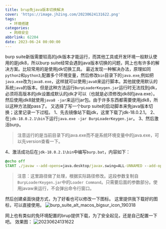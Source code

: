 ```yaml
---
title: brup免java版本切换解决
cover: 'https://image.jh2ing.com/20230624131622.png'
tags:
  - 环境搭建
categories:
  - 网络安全
abbrlink: 62204
date: 2023-06-24 00:00:00
---
```


burp suite新版需要较高的jdk版本才能运行，而其他工具或开发环境一般默认使用的是jdk8，所以burp suite经常会遇到java版本切换的问题，网上也有许多的解决方案。比较常用的是使用jdk切换工具。
最近发现一种解决办法，原理如同`python2`和`python3`,配置多个环境变量，然后修改`bin`目录下的`java.exe`,例如把`java.exe`改为`java8.exe`，这样就可以使用`java8`来运行脚本。其他就使用默认的系统`java`的版本。但是这种方法运行`BurpLoaderKeygen.jar`运行时无法找到jdk，必须将高版本的jdk设置成默认的jdk才可以（也就是必须修改jdk8的java.exe）。然后使用jdk8就使用`java8 -jar`来运行jar包。由于许多东西都需要使用jdk8，所以这种方法就pass了。
又选择了写一个burp suite的启动脚本来免java版本切换；这里记录一下过程。
1、先去镜像站下载jdk，这里下载了jdk-18.0.2.1。
2、在`jdk-18.0.2.1\bin`下运行`java.exe -jar BurpLoaderKeygen.jar`。
3、然后激活burp。
> 注意运行的是当前目录下的java.exe而不是系统环境变量中的java.exe，可以先version查看一下。

4、激活成功后在`jdk-18.0.2.1\bin`中编写`burp.bat`，内容如下：
```bat
@echo off
START ./javaw --add-opens=java.desktop/javax.swing=ALL-UNNAMED --add-opens=java.base/java.lang=ALL-UNNAMED --add-opens=java.base/jdk.internal.org.objectweb.asm=ALL-UNNAMED --add-opens=java.base/jdk.internal.org.objectweb.asm.tree=ALL-UNNAMED --add-opens=java.base/jdk.internal.org.objectweb.asm.Opcodes=ALL-UNNAMED -javaagent: ../burp/BurpLoaderKeygen.jar -noverify -jar..\burp\burpsuite_pro_v2023.6.jar
```
> 注意：这里路径做了处理，根据实际路径修改。这段参数复制自`BurpLoaderKeygen.jar`中的`Loader Command`。只需要后面的参数部分。使用javaw来运行，不会弹出命令行窗口。


然后创建桌面快捷方式，为了好看也可以修改一下图标。
这里提供我下载好的图标，可以直接使用。
![burp_suite_alt_macos_bigsur_icon_190318](https://image.jh2ing.com/burp_suite_alt_macos_bigsur_icon_190318.ico)

网上也有类似的免环境配置的brup提供下载，为了安全起见，还是自己配置一下吧。
效果图：
![20230624131622](https://image.jh2ing.com/20230624131622.png)